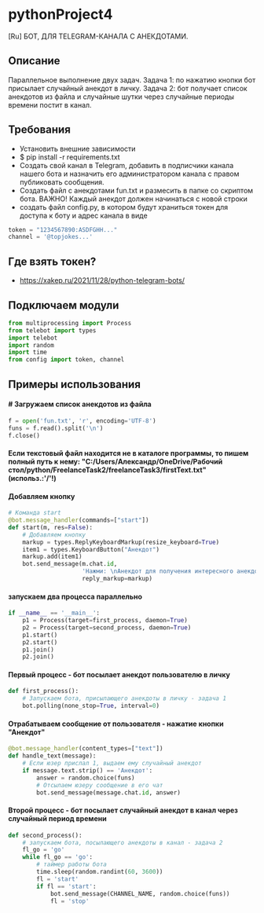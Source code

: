 # pythonProject4

[Ru] БОТ, ДЛЯ TELEGRAM-КАНАЛА С АНЕКДОТАМИ.

## Описание

Параллельное выполнение двух задач. Задача 1: по нажатию кнопки бот присылает случайный анекдот в личку. Задача 2: бот
получает список анекдотов из файла и случайные шутки через случайные периоды времени постит в канал.

## Требования

* Установить внешние зависимости
* $ pip install -r requirements.txt
* Создать свой канал в Telegram, добавить в подписчики канала нашего бота и назначить его администратором канала с
  правом публиковать сообщения.
* Создать файл с анекдотами fun.txt и размесить в папке со скриптом бота. ВАЖНО! Каждый анекдот должен начинаться с
  новой строки
* создать файл config.py, в котором будут храниться токен для доступа к боту и адрес канала в виде

```python
token = "1234567890:ASDFGHH..."
channel = '@topjokes...'
```

## Где взять токен?

* https://xakep.ru/2021/11/28/python-telegram-bots/

## Подключаем модули

```python
from multiprocessing import Process
from telebot import types
import telebot
import random
import time
from config import token, channel
```

## Примеры использования

#### # Загружаем список анекдотов из файла

```python
f = open('fun.txt', 'r', encoding='UTF-8')
funs = f.read().split('\n')
f.close()
```

#### Если текстовый файл находится не в каталоге программы, то пишем полный путь к нему: "C:/Users/Александр/OneDrive/Рабочий стол/python/FreelanceTask2/freelanceTask3/firstText.txt" (использ.:'/'!)

#### Добавляем кнопку

```python
# Команда start
@bot.message_handler(commands=["start"])
def start(m, res=False):
    # Добавляем кнопку
    markup = types.ReplyKeyboardMarkup(resize_keyboard=True)
    item1 = types.KeyboardButton("Анекдот")
    markup.add(item1)
    bot.send_message(m.chat.id,
                     'Нажми: \nАнекдот для получения интересного анекдота ',
                     reply_markup=markup)
```

#### запускаем два процесса параллельно

```python
if __name__ == '__main__':
    p1 = Process(target=first_process, daemon=True)
    p2 = Process(target=second_process, daemon=True)
    p1.start()
    p2.start()
    p1.join()
    p2.join()
```

#### Первый процесс - бот посылает анекдот пользователю в личку

```python
def first_process():
    # Запускаем бота, присылающего анекдоты в личку - задача 1
    bot.polling(none_stop=True, interval=0)
```

#### Отрабатываем сообщение от пользователя - нажатие кнопки "Анекдот"

```python
@bot.message_handler(content_types=["text"])
def handle_text(message):
    # Если юзер прислал 1, выдаем ему случайный анекдот
    if message.text.strip() == 'Анекдот':
        answer = random.choice(funs)
        # Отсылаем юзеру сообщение в его чат
        bot.send_message(message.chat.id, answer)
```

#### Второй процесс - бот посылает случайный анекдот в канал через случайный период времени

```python
def second_process():
    # запускаем бота, посылающего анекдоты в канал - задача 2
    fl_go = 'go'
    while fl_go == 'go':
        # таймер работы бота
        time.sleep(random.randint(60, 3600))
        fl = 'start'
        if fl == 'start':
            bot.send_message(CHANNEL_NAME, random.choice(funs))
            fl = 'stop'
```